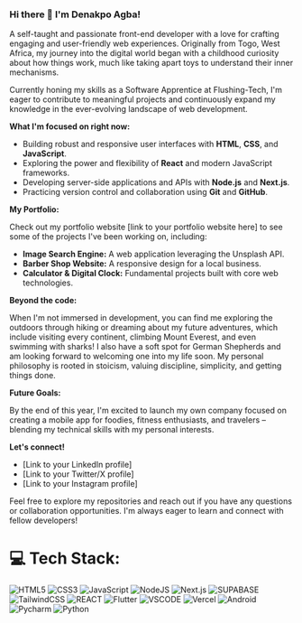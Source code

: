 ### Hi there 👋 I'm Denakpo Agba!

A self-taught and passionate front-end developer with a love for crafting engaging and user-friendly web experiences. Originally from Togo, West Africa, my journey into the digital world began with a childhood curiosity about how things work, much like taking apart toys to understand their inner mechanisms.

Currently honing my skills as a Software Apprentice at Flushing-Tech, I'm eager to contribute to meaningful projects and continuously expand my knowledge in the ever-evolving landscape of web development.

**What I'm focused on right now:**

* Building robust and responsive user interfaces with **HTML**, **CSS**, and **JavaScript**.
* Exploring the power and flexibility of **React** and modern JavaScript frameworks.
* Developing server-side applications and APIs with **Node.js** and **Next.js**.
* Practicing version control and collaboration using **Git** and **GitHub**.

**My Portfolio:**

Check out my portfolio website [link to your portfolio website here] to see some of the projects I've been working on, including:

* **Image Search Engine:** A web application leveraging the Unsplash API.
* **Barber Shop Website:** A responsive design for a local business.
* **Calculator & Digital Clock:** Fundamental projects built with core web technologies.

**Beyond the code:**

When I'm not immersed in development, you can find me exploring the outdoors through hiking or dreaming about my future adventures, which include visiting every continent, climbing Mount Everest, and even swimming with sharks! I also have a soft spot for German Shepherds and am looking forward to welcoming one into my life soon. My personal philosophy is rooted in stoicism, valuing discipline, simplicity, and getting things done.

**Future Goals:**

By the end of this year, I'm excited to launch my own company focused on creating a mobile app for foodies, fitness enthusiasts, and travelers – blending my technical skills with my personal interests.

**Let's connect!**

* [Link to your LinkedIn profile]
* [Link to your Twitter/X profile]
* [Link to your Instagram profile]

Feel free to explore my repositories and reach out if you have any questions or collaboration opportunities. I'm always eager to learn and connect with fellow developers!


# 💻 Tech Stack:
![HTML5](https://img.shields.io/badge/html5-%23E34F26.svg?style=for-the-badge&logo=html5&logoColor=white) ![CSS3](https://img.shields.io/badge/css3-%231572B6.svg?style=for-the-badge&logo=css3&logoColor=white) ![JavaScript](https://img.shields.io/badge/javascript-%23323330.svg?style=for-the-badge&logo=javascript&logoColor=%23F7DF1E) ![NodeJS](https://img.shields.io/badge/node.js-6DA55F?style=for-the-badge&logo=node.js&logoColor=white) ![Next.js](https://img.shields.io/badge/next%20js-000000?style=for-the-badge&logo=nextdotjs&logoColor=white
) ![SUPABASE](https://img.shields.io/badge/Supabase-181818?style=for-the-badge&logo=supabase&logoColor=white) ![TailwindCSS](https://img.shields.io/badge/tailwindcss-%2338B2AC.svg?style=for-the-badge&logo=tailwind-css&logoColor=white) ![REACT](https://img.shields.io/badge/React-20232A?style=for-the-badge&logo=react&logoColor=61DAFB) ![Flutter](https://img.shields.io/badge/Flutter-02569B?style=for-the-badge&logo=flutter&logoColor=white) ![VSCODE](https://img.shields.io/badge/VSCode-0078D4?style=for-the-badge&logo=visual%20studio%20code&logoColor=white) ![Vercel](https://img.shields.io/badge/Vercel-000000?style=for-the-badge&logo=vercel&logoColor=white) ![Android](https://img.shields.io/badge/Android_Studio-3DDC84?style=for-the-badge&logo=android-studio&logoColor=white) ![Pycharm](https://img.shields.io/badge/PyCharm-000000.svg?&style=for-the-badge&logo=PyCharm&logoColor=white) ![Python](https://img.shields.io/badge/Python-FFD43B?style=for-the-badge&logo=python&logoColor=blue)

<!-- Proudly created with GPRM ( https://gprm.itsvg.in ) -->
